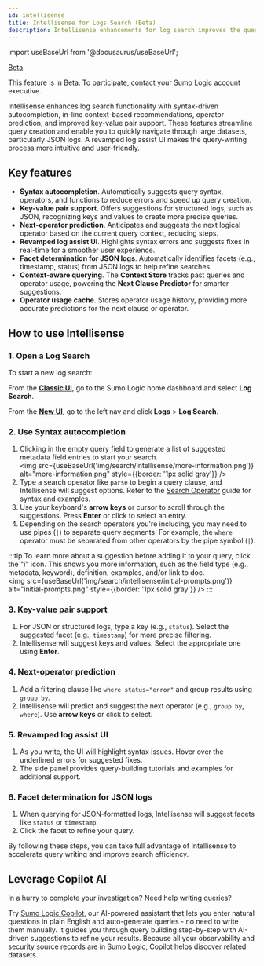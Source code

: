 ```yaml
---
id: intellisense
title: Intellisense for Logs Search (Beta)
description: Intellisense enhancements for log search improves the querying experience for both novice and advanced users with query autocompletion, operator prediction, and improved key-value pair support.
---
```


<head>
  <meta name="robots" content="noindex" />
</head>

import useBaseUrl from '@docusaurus/useBaseUrl';

<p> <a href="/docs/beta"><span className="beta">Beta</span></a> </p>

This feature is in Beta. To participate, contact your Sumo Logic account executive.

Intellisense enhances log search functionality with syntax-driven autocompletion, in-line context-based recommendations, operator prediction, and improved key-value pair support. These features streamline query creation and enable you to quickly navigate through large datasets, particularly JSON logs. A revamped log assist UI makes the query-writing process more intuitive and user-friendly.

## Key features

* **Syntax autocompletion**. Automatically suggests query syntax, operators, and functions to reduce errors and speed up query creation.
* **Key-value pair support**. Offers suggestions for structured logs, such as JSON, recognizing keys and values to create more precise queries.
* **Next-operator prediction**. Anticipates and suggests the next logical operator based on the current query context, reducing steps.
* **Revamped log assist UI**. Highlights syntax errors and suggests fixes in real-time for a smoother user experience.
* **Facet determination for JSON logs**. Automatically identifies facets (e.g., timestamp, status) from JSON logs to help refine searches.
* **Context-aware querying**. The **Context Store** tracks past queries and operator usage, powering the **Next Clause Predictor** for smarter suggestions.
* **Operator usage cache**. Stores operator usage history, providing more accurate predictions for the next clause or operator.


## How to use Intellisense

### 1. Open a Log Search

To start a new log search:

From the [**Classic UI**](/docs/get-started/sumo-logic-ui-classic), go to the Sumo Logic home dashboard and select **Log Search**.

From the [**New UI**](/docs/get-started/sumo-logic-ui), go to the left nav and click **Logs** > **Log Search**.  

### 2. Use Syntax autocompletion

1. Clicking in the empty query field to generate a list of suggested metadata field entries to start your search.<br/><img src={useBaseUrl('img/search/intellisense/more-information.png')} alt="more-information.png" style={{border: '1px solid gray'}} />
1. Type a search operator like `parse` to begin a query clause, and Intellisense will suggest options. Refer to the [Search Operator](/docs/search/search-query-language/search-operators) guide for syntax and examples.
1. Use your keyboard's **arrow keys** or cursor to scroll through the suggestions. Press **Enter** or click to select an entry.
1. Depending on the search operators you're including, you may need to use pipes (`|`) to separate query segments. For example, the `where` operator must be separated from other operators by the pipe symbol (`|`).

:::tip
To learn more about a suggestion before adding it to your query, click the "i" icon. This shows you more information, such as the field type (e.g., metadata, keyword), definition, examples, and/or link to doc.<br/><img src={useBaseUrl('img/search/intellisense/initial-prompts.png')} alt="initial-prompts.png" style={{border: '1px solid gray'}} />
:::

### 3. Key-value pair support

1. For JSON or structured logs, type a key (e.g., `status`). Select the suggested facet (e.g., `timestamp`) for more precise filtering.
1. Intellisense will suggest keys and values. Select the appropriate one using **Enter**.

### 4. Next-operator prediction

1. Add a filtering clause like `where status="error"` and group results using `group by`.
1. Intellisense will predict and suggest the next operator (e.g., `group by`, `where`). Use **arrow keys** or click to select.

### 5. Revamped log assist UI

1. As you write, the UI will highlight syntax issues. Hover over the underlined errors for suggested fixes.
1. The side panel provides query-building tutorials and examples for additional support.

### 6. Facet determination for JSON logs

1. When querying for JSON-formatted logs, Intellisense will suggest facets like `status` or `timestamp`.
1. Click the facet to refine your query.

By following these steps, you can take full advantage of Intellisense to accelerate query writing and improve search efficiency.


## Leverage Copilot AI

In a hurry to complete your investigation? Need help writing queries?

Try [Sumo Logic Copilot](/docs/search/copilot), our AI-powered assistant that lets you enter natural questions in plain English and auto-generate queries - no need to write them manually. It guides you through query building step-by-step with AI-driven suggestions to refine your results. Because all your observability and security source records are in Sumo Logic, Copilot helps discover related datasets.
